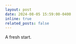 ```yaml
---
layout: post
date: 2024-08-05 15:59:00-0400
inline: true
related_posts: false
---
```


A fresh start.
